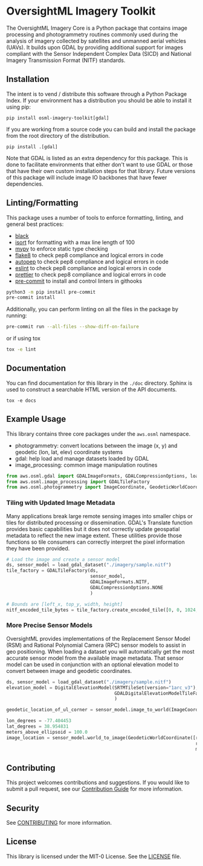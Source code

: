 # OversightML Imagery Toolkit

The OversightML Imagery Core is a Python package that contains image processing and photogrammetry routines commonly
used during the analysis of imagery collected by satellites and unmanned aerial vehicles (UAVs). It builds upon GDAL
by providing additional support for images compliant with the Sensor Independent Complex Data (SICD) and National
Imagery Transmission Format (NITF) standards.

## Installation

The intent is to vend / distribute this software through a Python Package Index. If your environment has a distribution
you should be able to install it using pip:
```shell
pip install osml-imagery-toolkit[gdal]
```

If you are working from a source code you can build and install the package from the root directory of the
distribution.
```shell
pip install .[gdal]
```
Note that GDAL is listed as an extra dependency for this package. This is done to facilitate environments that either
don't want to use GDAL or those that have their own custom installation steps for that library. Future versions of
this package will include image IO backbones that have fewer dependencies.

## Linting/Formatting

This package uses a number of tools to enforce formatting, linting, and general best practices:

- [black](https://github.com/psf/black)
- [isort](https://github.com/PyCQA/isort) for formatting with a max line length of 100
- [mypy](https://github.com/pre-commit/mirrors-mypy) to enforce static type checking
- [flake8](https://github.com/PyCQA/flake8) to check pep8 compliance and logical errors in code
- [autopep](https://github.com/pre-commit/mirrors-autopep8) to check pep8 compliance and logical errors in code
- [eslint](https://github.com/pre-commit/mirrors-eslint) to check pep8 compliance and logical errors in code
- [prettier](https://github.com/pre-commit/mirrors-prettier) to check pep8 compliance and logical errors in code
- [pre-commit](https://github.com/pre-commit/pre-commit-hooks) to install and control linters in githooks

```bash
python3 -m pip install pre-commit
pre-commit install
```

Additionally, you can perform linting on all the files in the package by running:
```bash
pre-commit run --all-files --show-diff-on-failure
```
or if using tox
```bash
tox -e lint
```

## Documentation

You can find documentation for this library in the `./doc` directory. Sphinx is used to construct a searchable HTML
version of the API documents.

```shell
tox -e docs
```

## Example Usage

This library contains three core packages under the `aws.osml` namespace.
* photogrammetry: convert locations between the image (x, y) and geodetic (lon, lat, elev) coordinate systems
* gdal: help load and manage datasets loaded by GDAL
* image_processing: common image manipulation routines

```python
from aws.osml.gdal import GDALImageFormats, GDALCompressionOptions, load_gdal_dataset
from aws.osml.image_processing import GDALTileFactory
from aws.osml.photogrammetry import ImageCoordinate, GeodeticWorldCoordinate, SensorModel
```

### Tiling with Updated Image Metadata

Many applications break large remote sensing images into smaller chips or tiles for distributed processing or
dissemination. GDAL's Translate function provides basic capabilities but it does not correctly update geospatial
metadata to reflect the new image extent. These utilities provide those functions so tile consumers can correctly
interpret the pixel information they have been provided.

```python
# Load the image and create a sensor model
ds, sensor_model = load_gdal_dataset("./imagery/sample.nitf")
tile_factory = GDALTileFactory(ds,
                               sensor_model,
                               GDALImageFormats.NITF,
                               GDALCompressionOptions.NONE
                               )

# Bounds are [left_x, top_y, width, height]
nitf_encoded_tile_bytes = tile_factory.create_encoded_tile([0, 0, 1024, 1024])
```

### More Precise Sensor Models

OversightML provides implementations of the Replacement Sensor Model (RSM) and Rational Polynomial Camera (RPC) sensor
models to assist in geo positioning. When loading a dataset you will automatically get the most accurate sensor model
from the available image metadata. That sensor model can be used in conjunction with an optional elevation model to
convert between image and geodetic coordinates.

```python
ds, sensor_model = load_gdal_dataset("./imagery/sample.nitf")
elevation_model = DigitalElevationModel(SRTMTileSet(version="1arc_v3"),
                                        GDALDigitalElevationModelTileFactory("./local-SRTM-tiles")
                                        )

geodetic_location_of_ul_corner = sensor_model.image_to_world(ImageCoordinate([0, 0]), elevation_model=elevation_model)

lon_degrees = -77.404453
lat_degrees = 38.954831
meters_above_ellipsoid = 100.0
image_location = sensor_model.world_to_image(GeodeticWorldCoordinate([radians(lon_degrees),
                                                                      radians(lat_degrees),
                                                                      meters_above_ellipsoid]))
```

## Contributing

This project welcomes contributions and suggestions. If you would like to submit a pull request, see our
[Contribution Guide](CONTRIBUTING.md) for more information.

## Security

See [CONTRIBUTING](CONTRIBUTING.md#security-issue-notifications) for more information.

## License

This library is licensed under the MIT-0 License. See the [LICENSE](LICENSE) file.
